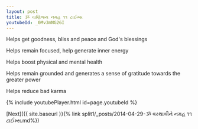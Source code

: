 ```yaml
---
layout: post
title: ૐ વાણિજ્ય નમહ ૧૧ ટાઈમ્સ
youtubeId: _0Mv3mNG26I
---
```

 
 
Helps get goodness, bliss and peace and God's blessings
 
Helps remain focused, help generate inner energy 
 
Helps boost physical and mental health 
 
Helps remain grounded and generates a sense of gratitude towards the greater power 
 
Helps reduce bad karma
 
 
 
 


{% include youtubePlayer.html id=page.youtubeId %}
 
[Next]({{ site.baseurl }}{% link  split1/_posts/2014-04-29-ૐ વરથાકીને નમહ ૧૧ ટાઈમ્સ.md%})
 
